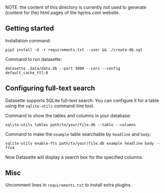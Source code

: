 NOTE: the content of this directory is currently not used to generate (content
for the) html pages of the hprins.com website.

## Getting started
Installation command:

    pip3 install -U -r requirements.txt --user && ./create-db.sql


Command to run datasette:

    datasette .data/data.db --port 3000 --cors --config default_cache_ttl:0


## Configuring full-text search
Datasette supports SQLite full-text search. You can configure it for a table
using the `sqlite-utils` command-line tool.

Command to show the tables and columns in your database:

    sqlite-utils tables path/to/your/file.db --table --columns


Command to make the `example` table searchable by `headline` and `body`:

    sqlite-utils enable-fts path/to/your/file.db example headline body --fts4

Now Datasette will display a search box for the specified columns.

## Misc
Uncomment lines in `requirements.txt` to install extra plugins.


